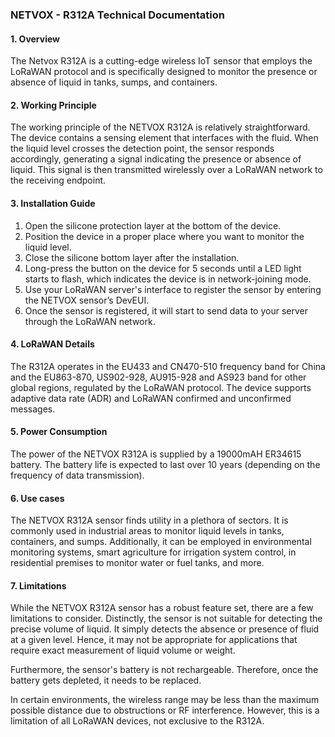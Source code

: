 ### NETVOX - R312A Technical Documentation

#### 1. Overview
The Netvox R312A is a cutting-edge wireless IoT sensor that employs the LoRaWAN protocol and is specifically designed to monitor the presence or absence of liquid in tanks, sumps, and containers.

#### 2. Working Principle
The working principle of the NETVOX R312A is relatively straightforward. The device contains a sensing element that interfaces with the fluid. When the liquid level crosses the detection point, the sensor responds accordingly, generating a signal indicating the presence or absence of liquid. This signal is then transmitted wirelessly over a LoRaWAN network to the receiving endpoint.

#### 3. Installation Guide
1. Open the silicone protection layer at the bottom of the device.
2. Position the device in a proper place where you want to monitor the liquid level.
3. Close the silicone bottom layer after the installation.
4. Long-press the button on the device for 5 seconds until a LED light starts to flash, which indicates the device is in network-joining mode.
5. Use your LoRaWAN server's interface to register the sensor by entering the NETVOX sensor’s DevEUI.
6. Once the sensor is registered, it will start to send data to your server through the LoRaWAN network.

#### 4. LoRaWAN Details
The R312A operates in the EU433 and CN470-510 frequency band for China and the EU863-870, US902-928, AU915-928 and AS923 band for other global regions, regulated by the LoRaWAN protocol. The device supports adaptive data rate (ADR) and LoRaWAN confirmed and unconfirmed messages.

#### 5. Power Consumption
The power of the NETVOX R312A is supplied by a 19000mAH ER34615 battery. The battery life is expected to last over 10 years (depending on the frequency of data transmission).

#### 6. Use cases
The NETVOX R312A sensor finds utility in a plethora of sectors. It is commonly used in industrial areas to monitor liquid levels in tanks, containers, and sumps. Additionally, it can be employed in environmental monitoring systems, smart agriculture for irrigation system control, in residential premises to monitor water or fuel tanks, and more.

#### 7. Limitations
While the NETVOX R312A sensor has a robust feature set, there are a few limitations to consider. Distinctly, the sensor is not suitable for detecting the precise volume of liquid. It simply detects the absence or presence of fluid at a given level. Hence, it may not be appropriate for applications that require exact measurement of liquid volume or weight.

Furthermore, the sensor's battery is not rechargeable. Therefore, once the battery gets depleted, it needs to be replaced.

In certain environments, the wireless range may be less than the maximum possible distance due to obstructions or RF interference. However, this is a limitation of all LoRaWAN devices, not exclusive to the R312A.